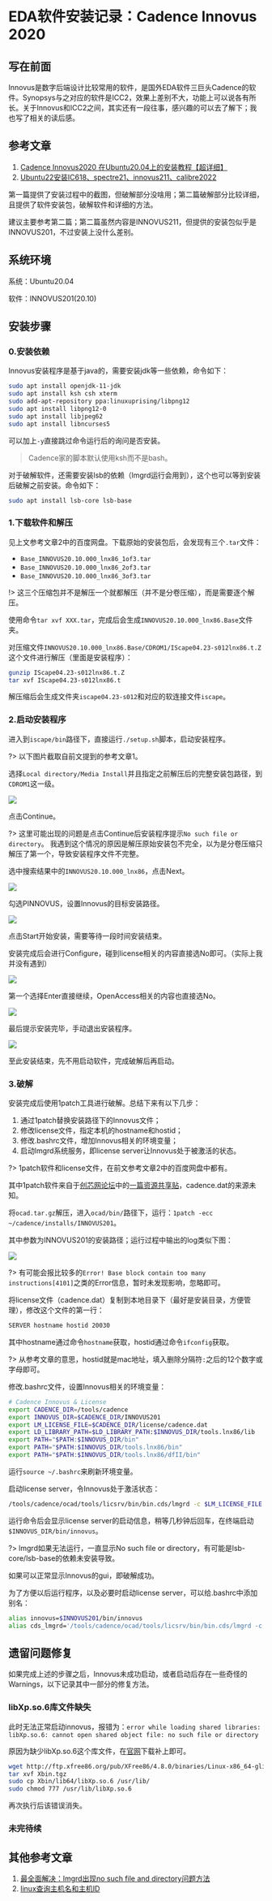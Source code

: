 # EDA软件安装记录：Cadence Innovus 2020
## 写在前面
Innovus是数字后端设计比较常用的软件，是国外EDA软件三巨头Cadence的软件。Synopsys与之对应的软件是ICC2，效果上差别不大，功能上可以说各有所长。关于Innovus和ICC2之间，其实还有一段往事，感兴趣的可以去了解下；我也写了相关的读后感。

## 参考文章
1. [Cadence Innovus2020 在Ubuntu20.04上的安装教程【超详细】](https://blog.csdn.net/qq_44447544/article/details/122698979)
2. [Ubuntu22安装IC618、spectre21、innovus211、calibre2022](https://zhuanlan.zhihu.com/p/659144314)

第一篇提供了安装过程中的截图，但破解部分没啥用；第二篇破解部分比较详细，且提供了软件安装包，破解软件和详细的方法。

建议主要参考第二篇；第二篇虽然内容是INNOVUS211，但提供的安装包似乎是INNOVUS201，不过安装上没什么差别。

## 系统环境
系统：Ubuntu20.04

软件：INNOVUS201(20.10)

## 安装步骤

### 0.安装依赖
Innovus安装程序是基于java的，需要安装jdk等一些依赖，命令如下：
```bash
sudo apt install openjdk-11-jdk
sudo apt install ksh csh xterm
sudo add-apt-repository ppa:linuxuprising/libpng12
sudo apt install libpng12-0
sudo apt install libjpeg62
sudo apt install libncurses5
```
可以加上`-y`直接跳过命令运行后的询问是否安装。
> Cadence家的脚本默认使用ksh而不是bash。

对于破解软件，还需要安装lsb的依赖（lmgrd运行会用到），这个也可以等到安装后破解之前安装。命令如下：
```bash
sudo apt install lsb-core lsb-base
```

### 1.下载软件和解压
见上文参考文章2中的百度网盘。下载原始的安装包后，会发现有三个`.tar`文件：
- `Base_INNOVUS20.10.000_lnx86_1of3.tar`
- `Base_INNOVUS20.10.000_lnx86_2of3.tar`
- `Base_INNOVUS20.10.000_lnx86_3of3.tar`

!> 这三个压缩包并不是解压一个就都解压（并不是分卷压缩），而是需要逐个解压。

使用命令`tar xvf XXX.tar`，完成后会生成`INNOVUS20.10.000_lnx86.Base`文件夹。

对压缩文件`INNOVUS20.10.000_lnx86.Base/CDROM1/IScape04.23-s012lnx86.t.Z`这个文件进行解压（里面是安装程序）：
```bash
gunzip IScape04.23-s012lnx86.t.Z
tar xvf IScape04.23-s012lnx86.t
```
解压缩后会生成文件夹`iscape04.23-s012`和对应的软连接文件`iscape`。

### 2.启动安装程序
进入到`iscape/bin`路径下，直接运行`./setup.sh`脚本，启动安装程序。

?> 以下图片截取自前文提到的参考文章1。

选择`Local directory/Media Install`并且指定之前解压后的完整安装包路径，到`CDROM1`这一级。

![](../resources/install_eda1/233879091bfa863904acf1d5d2dd7a8d.png)

点击Continue。

?> 这里可能出现的问题是点击Continue后安装程序提示`No such file or directory`。
我遇到这个情况的原因是解压原始安装包不完全，以为是分卷压缩只解压了第一个，导致安装程序文件不完整。

选中搜索结果中的`INNOVUS20.10.000_lnx86`，点击Next。

![](../resources/install_eda1/afc4a0a5fd5439749f1dba455a6a8c3c.png)

勾选PINNOVUS，设置Innovus的目标安装路径。

![](../resources/install_eda1/a43ff6df5ad3e5a16dae0bec2b7d87e0.png)

点击Start开始安装，需要等待一段时间安装结束。

安装完成后会进行Configure，碰到license相关的内容直接选No即可。（实际上我并没有遇到）

![](../resources/install_eda1/a79e401b930f9b49c55d198fef97f119.png)

第一个选择Enter直接继续，OpenAccess相关的内容也直接选No。

![](../resources/install_eda1/b9fc9249f3b590df3b924bf4da6481c8.png)

最后提示安装完毕，手动退出安装程序。

![](../resources/install_eda1/1a61572dfd8005671d10961761a5762a.png)

至此安装结束，先不用启动软件，完成破解后再启动。

### 3.破解
安装完成后使用1patch工具进行破解。总结下来有以下几步：
1. 通过1patch替换安装路径下的Innovus文件；
2. 修改license文件，指定本机的hostname和hostid；
3. 修改.bashrc文件，增加Innovus相关的环境变量；
4. 启动lmgrd系统服务，即license server让Innovus处于被激活的状态。

?> 1patch软件和license文件，在前文参考文章2中的百度网盘中都有。

其中1patch软件来自于[创芯网论坛](https://www.eetop.cn)中的[一篇资源共享贴](https://bbs.eetop.cn/thread-896342-1-1.html)，cadence.dat的来源未知。

将`ocad.tar.gz`解压，进入`ocad/bin/`路径下，运行：`1patch -ecc ~/cadence/installs/INNOVUS201`。

其中参数为INNOVUS201的安装路径；运行过程中输出的log类似下图：

![](../resources/install_eda1/67e3a003c287843aeca13ef603b02f42.png)

?> 有可能会报比较多的`Error! Base block contain too many instructions[4101]`之类的Error信息，暂时未发现影响，忽略即可。

将license文件（cadence.dat）复制到本地目录下（最好是安装目录，方便管理），修改这个文件的第一行：
```bash
SERVER hostname hostid 20030
```
其中hostname通过命令`hostname`获取，hostid通过命令`ifconfig`获取。

?> 从参考文章的意思，hostid就是mac地址，填入删除分隔符`:`之后的12个数字或字母即可。

修改.bashrc文件，设置Innovus相关的环境变量：
```bash
# Cadence Innovus & License
export CADENCE_DIR=/tools/cadence
export INNOVUS_DIR=$CADENCE_DIR/INNOVUS201
export LM_LICENSE_FILE=$CADENCE_DIR/license/cadence.dat
export LD_LIBRARY_PATH=$LD_LIBRARY_PATH:$INNOVUS_DIR/tools.lnx86/lib
export PATH="$PATH:$INNOVUS_DIR/bin"
export PATH="$PATH:$INNOVUS_DIR/tools.lnx86/bin"
export PATH="$PATH:$INNOVUS_DIR/tools.lnx86/dfII/bin"
```

运行`source ~/.bashrc`来刷新环境变量。

启动license server，令Innovus处于激活状态：
```bash
/tools/cadence/ocad/tools/licsrv/bin/bin.cds/lmgrd -c $LM_LICENSE_FILE
```

运行命令后会显示license server的启动信息，稍等几秒钟后回车，在终端启动`$INNOVUS_DIR/bin/innovus`。

?> lmgrd如果无法运行，一直显示No such file or directory，有可能是lsb-core/lsb-base的依赖未安装导致。

如果可以正常显示Innovus的gui，即破解成功。

为了方便以后运行程序，以及必要时启动license server，可以给.bashrc中添加别名：
```bash
alias innovus=$INNOVUS201/bin/innovus
alias cds_lmgrd='/tools/cadence/ocad/tools/licsrv/bin/bin.cds/lmgrd -c $LM_LICENSE_FILE'
```

## 遗留问题修复
如果完成上述的步骤之后，Innovus未成功启动，或者启动后存在一些奇怪的Warnings，以下记录其中一部分的修复方法。

### libXp.so.6库文件缺失
此时无法正常启动innovus，报错为：`error while loading shared libraries: libXp.so.6: cannot open shared object file: no such file or directory`

原因为缺少libXp.so.6这个库文件，在[官网](http://ftp.xfree86.org/pub/XFree86/4.8.0/binaries/Linux-x86_64-glibc23/)下载补上即可。
```bash
wget http://ftp.xfree86.org/pub/XFree86/4.8.0/binaries/Linux-x86_64-glibc23/Xbin.tgz
tar xvf Xbin.tgz
sudo cp Xbin/lib64/libXp.so.6 /usr/lib/
sudo chmod 777 /usr/lib/libXp.so.6
```

再次执行后该错误消失。

### 未完待续

## 其他参考文章
1. [最全面解决：lmgrd出现no such file and directory问题方法](https://blog.csdn.net/weixin_44833870/article/details/139279167)
2. [linux查询主机名和主机ID](https://blog.csdn.net/baidu_39442520/article/details/120720001)
